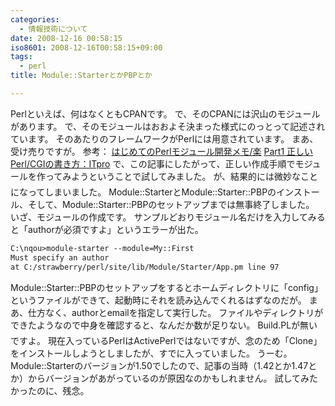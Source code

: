 ```yaml
---
categories:
  - 情報技術について
date: 2008-12-16 00:58:15
iso8601: 2008-12-16T00:58:15+09:00
tags:
  - perl
title: Module::StarterとかPBPとか

---
```


Perlといえば、何はなくともCPANです。
で、そのCPANには沢山のモジュールがあります。
で、そのモジュールはおおよそ決まった様式にのっとって記述されています。
そのあたりのフレームワークがPerlには用意されています。
まあ、受け売りですが。
参考：
<a href="http://tech.bayashi.jp/archives/entry/perl/2008/002326.html">はじめてのPerlモジュール開発メモ/楽</a>
<a href="http://itpro.nikkeibp.co.jp/article/COLUMN/20071011/284280/">Part1 正しいPerl/CGIの書き方：ITpro</a>
で、この記事にしたがって、正しい作成手順でモジュールを作ってみようということで試してみました。
&#133;が、結果的には微妙なことになってしまいました。
Module::StarterとModule::Starter::PBPのインストール、そして、Module::Starter::PBPのセットアップまでは無事終了しました。
いざ、モジュールの作成です。
サンプルどおりモジュール名だけを入力してみると「authorが必須ですよ」というエラーが出た。
```default
C:\nqou>module-starter --module=My::First
Must specify an author
at C:/strawberry/perl/site/lib/Module/Starter/App.pm line 97
```
Module::Starter::PBPのセットアップをするとホームディレクトリに「config」というファイルができて、起動時にそれを読み込んでくれるはずなのだが。
まあ、仕方なく、authorとemailを指定して実行した。
ファイルやディレクトリができたようなので中身を確認すると、なんだか数が足りない。
&#133;Build.PLが無いですよ。
現在入っているPerlはActivePerlではないですが、念のため「Clone」をインストールしようとしましたが、すでに入っていました。
うーむ。
Module::Starterのバージョンが1.50でしたので、記事の当時（1.42とか1.47とか）からバージョンがあがっているのが原因なのかもしれません。
試してみたかったのに、残念。
    	